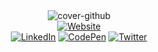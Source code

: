 <div align="center">
  <img alt="cover-github" src="https://raw.githubusercontent.com/nadiannis/nadiannis/master/cover.png">
</div>
<div align="center">
  <a href="https://nadiannis.com" target="_blank"><img alt="Website" src="https://shields.io/badge/Personal%20Website-646CFF?style=for-the-badge"></a>
</div>
<div align="center">
  <a href="https://www.linkedin.com/in/nadiannis" target="_blank"><img alt="LinkedIn" src="https://img.shields.io/badge/Linkedin-%230077B5.svg?&style=for-the-badge&logo=linkedin&logoColor=white"></a>
  <a href="https://codepen.io/nadiannis" target="_blank"><img alt="CodePen" src="https://img.shields.io/badge/Codepen-%2310100E.svg?&style=for-the-badge&logo=codepen&logoColor=white"></a>
  <a href="https://twitter.com/nadiannis" target="_blank"><img alt="Twitter" src="https://img.shields.io/badge/Twitter-%231DA1F2.svg?style=for-the-badge&logo=twitter&logoColor=white"></a>
</div>
